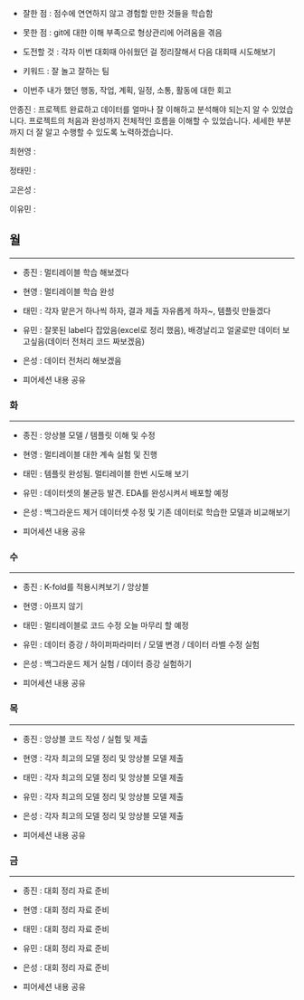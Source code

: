 - 잘한 점 : 점수에 연연하지 않고 경험할 만한 것들을 학습함

- 못한 점 :  git에 대한 이해 부족으로 형상관리에 어려움을 겪음
    
- 도전할 것 : 각자 이번 대회때 아쉬웠던 걸 정리잘해서 다음 대회때 시도해보기

- 키워드 : 잘 놀고 잘하는 팀

- 이번주 내가 했던 행동, 작업, 계획, 일정, 소통, 활동에 대한 회고

안종진 : 프로젝트 완료하고 데이터를 얼마나 잘 이해하고 분석해야 되는지 알 수 있었습니다.
프로젝트의 처음과 완성까지 전체적인 흐름을 이해할 수 있었습니다.
세세한 부분까지 더 잘 알고 수행할 수 있도록 노력하겠습니다. 

최현영 : 

정태민 : 

고은성 : 

이유민 : 

## 월

---

- 종진 : 멀티레이블 학습 해보겠다
- 현영 : 멀티레이블 학습 완성
- 태민 : 각자 맡은거 하나씩 하자, 결과 제출 자유롭게 하자~, 템플릿 만들겠다
- 유민 : 잘못된 label다 잡았음(excel로 정리 했음), 배경날리고 얼굴로만 데이터 보고싶음(데이터 전처리 코드 짜보겠음)
- 은성 : 데이터 전처리 해보겠음

- 피어세션 내용 공유

### 화

---

- 종진 : 앙상블 모델 / 템플릿 이해 및 수정
- 현영 : 멀티레이블 대한 계속 실험 및 진행
- 태민 : 템플릿 완성됨. 멀티레이블 한번 시도해 보기
- 유민 : 데이터셋의 불균등 발견. EDA를 완성시켜서 배포할 예정
- 은성 : 백그라운드 제거 데이터셋 수정 및 기존 데이터로 학습한 모델과 비교해보기

- 피어세션 내용 공유
  
### 수

---

- 종진 : K-fold를 적용시켜보기 / 앙상블
- 현영 : 아프지 않기
- 태민 : 멀티레이블로 코드 수정 오늘 마무리 할 예정
- 유민 : 데이터 증강 / 하이퍼파라미터 / 모델 변경 / 데이터 라벨 수정 실험 
- 은성 : 백그라운드 제거 실험 / 데이터 증강 실험하기

- 피어세션 내용 공유

### 목

---

- 종진 : 앙상블 코드 작성 / 실험 및 제출
- 현영 : 각자 최고의 모델 정리 및 앙상블 모델 제출
- 태민 : 각자 최고의 모델 정리 및 앙상블 모델 제출
- 유민 : 각자 최고의 모델 정리 및 앙상블 모델 제출
- 은성 : 각자 최고의 모델 정리 및 앙상블 모델 제출

- 피어세션 내용 공유

### 금

---

- 종진 : 대회 정리 자료 준비
- 현영 : 대회 정리 자료 준비
- 태민 : 대회 정리 자료 준비
- 유민 : 대회 정리 자료 준비
- 은성 : 대회 정리 자료 준비

- 피어세션 내용 공유
